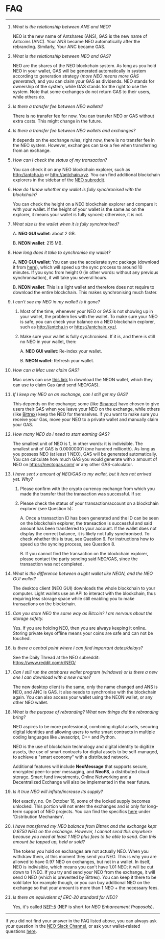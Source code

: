 # FAQ

---

1. *What is the relationship between ANS and NEO?*

   NEO is the new name of Antshares (ANS), GAS is the new name of Antcoins (ANC). Your ANS became NEO automatically after the rebranding. Similarly, Your ANC became GAS.

2. *What is the relationship between NEO and GAS?*

   NEO are the shares of the NEO blockchain system. As long as you hold NEO in your wallet, GAS will be generated automatically in system according to generation strategy (*more NEO means more GAS generated*), and you can claim your GAS as dividends. NEO stands for ownership of the system, while GAS stands for the right to use the system. Note that some exchanges do not return GAS to their users, while others do.

3. *Is there a transfer fee between NEO wallets?*

   There is no transfer fee for now. You can transfer NEO or GAS without extra costs. This might change in the future.

4. *Is there a transfer fee between NEO wallets and exchanges?*

   It depends on the exchange rules; right now, there is no transfer fee in the NEO system. However, exchanges can take a fee when transferring from an exchange.

5. *How can I check the status of my transaction?*

   You can check it on any NEO blockchain explorer, such as http://antcha.in or http://antchain.xyz. You can find additional blockchain explorers in the sidebar of the [NEO subreddit](https://www.reddit.com/r/NEO/).

6. *How do I know whether my wallet is fully synchronised with the blockchain?*

   You can check the height on a NEO blockchain explorer and compare it with your wallet. If the height of your wallet is the same as on the explorer, it means your wallet is fully synced; otherwise, it is not.

7. *What size is the wallet when it is fully synchronised?*

   A. **NEO GUI wallet**: about 2 GB.

   B. **NEON wallet**: 215 MB.

8. *How long does it take to synchronise my wallet?*

   A. **NEO GUI wallet**: You can use the accelerate sync package (download it from [here](https://www.antshares.org/client/chain.acc.zip)), which will speed up the sync process to around 10 minutes. If you sync from height 0 (in other words: without any previous synchronisation), it will take you several hours.

   B. **NEON wallet**: This is a light wallet and therefore does not require to download the entire blockchain. This makes synchronising much faster.

9. *I can't see my NEO in my wallet! Is it gone?*

   1. Most of the time, whenever your NEO or GAS is not showing up in your wallet, the problem lies with the wallet. To make sure your NEO is safe, you can check your balance on a NEO blockchain explorer, such as http://antcha.in or https://antchain.xyz/. 

   2. Make sure your wallet is fully synchronised. If it is, and there is still no NEO in your wallet, then:

      A. **NEO GUI wallet**: Re-index your wallet.

      B. **NEON wallet**: Refresh your wallet.

10. *How can a Mac user claim GAS?*

    Mac users can use [this link](https://github.com/CityOfZion/neon-wallet/releases/download/0.0.5/Mac.Neon-0.0.5.dmg) to download the NEON wallet, which they can use to claim Gas (and send NEO/GAS). 
    
11. *If I keep my NEO on an exchange, can I still get my GAS?*

    This depends on the exchange; some (like [Binance](https://www.binance.com/)) have chosen to give users their GAS when you leave your NEO on the exchange, while others (like [Bittrex](https://www.bittrex.com/)) keep the NEO for themselves. If you want to make sure you receive your Gas, move your NEO to a private wallet and manually claim your GAS.

12. *How many NEO do I need to start earning GAS?*

    The smallest unit of NEO is 1, in other words: it is indivisible. The smallest unit of GAS is 0.00000001 (one hundred millionth). As long as you possess NEO (at least 1 NEO), GAS will be generated automatically. You can calculate how much GAS you would generate with x amount of NEO on https://neotogas.com/ or any other GAS-calculator.

9. *I have sent x amount of NEO/GAS to my wallet, but it has not arrived yet. Why?*

   1. Please confirm with the crypto currency exchange from which you made the transfer that the transaction was successful. If so: 

   2. Please check the status of your transaction/account on a blockchain explorer (see Question 5): 

      A. Once a transaction ID has been generated and the ID can be seen on the blockchain explorer, the transaction is successful and said amount has been transferred to your account. If the wallet does not display the correct balance, it is likely not fully synchronised. To check whether this is true, see Question 6. For instructions how to speed up the syncing process, see Question 8.

      B. If you cannot find the transaction on the blockchain explorer, please contact the party sending said NEO/GAS, since the transaction was not completed. 
   
14. *What is the difference between a light wallet like NEON, and the NEO GUI wallet?*

    The desktop client (NEO GUI) downloads the whole blockchain to your computer. Light wallets use an API to interact with the blockchain, thus requiring less storage space while still enabling you to make transactions on the blockchain.
    
15. *Can you store NEO the same way as Bitcoin? I am nervous about the storage safety.*

    Yes. If you are holding NEO, then you are always keeping it online. Storing private keys offline means your coins are safe and can not be touched.

16. *Is there a central point where I can find important dates/delays?*

    See the Daily Thread at the NEO subreddit: https://www.reddit.com/r/NEO/

17. *Can I still run the antshares wallet program (windows) or is there a new one I can download with a new name?*

    The new desktop client is the same, only the name changed and ANS is NEO, and ANC is GAS. It also needs to synchronise with the blockchain again. You can also access your wallet using the NEON wallet, or any other NEO wallet.
    
18. *What is the purpose of rebranding? What new things did the rebranding bring?*

    NEO aspires to be more professional, combining digital assets, securing digital identities and allowing users to write smart contracts in multiple coding languages like Javascript, C++ and Python.
    
    NEO is the use of blockchain technology and digital identity to digitize assets, the use of smart contracts for digital assets to be self-managed, to achieve a "smart economy" with a distributed network.
    
    Additional features will include **NeoMessage** that supports secure, encrypted peer-to-peer messaging, and **NeoFS**, a distributed cloud storage. Smart fund investments, Online Networking and a Decentralized Exchange will also be implemented in the near future.

19. *Is it true NEO will inflate/increase its supply?*

    Not exactly, no. On October 16, some of the locked supply becomes unlocked. This portion will not enter the exchanges and is only for long-term support of NEO projects. You can find the specifics [here](http://docs.neo.org/en-us/) under 'Distribution Mechanism'.

20. *I have transferred my NEO balance from Bittrex and the exchange kept 0.9750 NEO on the exchange. However, I cannot send this anywhere because you need at least 1 NEO plus fees to be able to send. Can this amount be topped up, held or sold?*

    The tokens you hold on exchanges are not actually NEO. When you withdraw them, at this moment they send you NEO. This is why you are allowed to have 0.97 NEO on exchanges, but not in a wallet. 
   In itself, NEO is indivisible, which means you can't have 1.01 NEO; it will be cut down to 1 NEO. If you try and send your NEO from the exchange, it will send 0 NEO (which is prevented by Bittrex). You can keep it there to be sold later for example though, or you can buy additional NEO on the exchange so that your amount is more than 1 NEO + the necessary fees.

21. *Is there an equivalent of ERC-20 standard for NEO?*

    Yes, it's called [NEP-5](https://github.com/neo-project/proposals) (NEP is short for *NEO Enhancement Proposals*).

---
If you did not find your answer in the FAQ listed above, you can always ask your question in the [NEO Slack Channel](http://slack.cityofzion.io/), or ask your wallet-related questions [here](https://www.reddit.com/r/NEO/comments/6tl7ej/support_wallet_questions_neoneonweb_hardware/).
